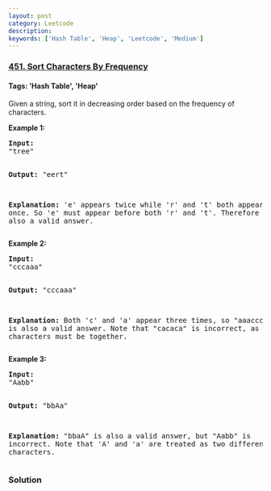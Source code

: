 ```yaml
---
layout: post
category: Leetcode
description: 
keywords: ['Hash Table', 'Heap', 'Leetcode', 'Medium']
---
```

### [451. Sort Characters By Frequency](https://leetcode.com/problems/sort-characters-by-frequency)

#### Tags: 'Hash Table', 'Heap'

<div class="content__u3I1 question-content__JfgR"><div><p>Given a string, sort it in decreasing order based on the frequency of characters.</p>
<p><b>Example 1:</b>
</p><pre><b>Input:</b>
"tree"

<b>Output:</b>
"eert"

<b>Explanation:</b>
'e' appears twice while 'r' and 't' both appear once.
So 'e' must appear before both 'r' and 't'. Therefore "eetr" is also a valid answer.
</pre>
<p></p>
<p><b>Example 2:</b>
</p><pre><b>Input:</b>
"cccaaa"

<b>Output:</b>
"cccaaa"

<b>Explanation:</b>
Both 'c' and 'a' appear three times, so "aaaccc" is also a valid answer.
Note that "cacaca" is incorrect, as the same characters must be together.
</pre>
<p></p>
<p><b>Example 3:</b>
</p><pre><b>Input:</b>
"Aabb"

<b>Output:</b>
"bbAa"

<b>Explanation:</b>
"bbaA" is also a valid answer, but "Aabb" is incorrect.
Note that 'A' and 'a' are treated as two different characters.
</pre>
<p></p></div></div>

### Solution
